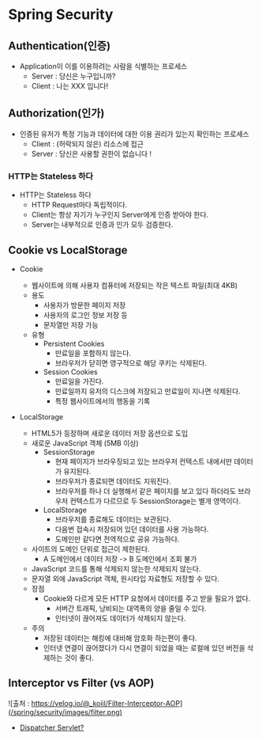 # Spring Security

## Authentication(인증)
- Application이 이를 이용하려는 사람을 식별하는 프로세스
	-	 Server : 당신은 누구입니까?
	- Client : 나는 XXX 입니다!

## Authorization(인가)
- 인증된 유저가 특정 기능과 데이터에 대한 이용 권리가 있는지 확인하는 프로세스
	- Client : (허락되지 않은) 리소스에 접근
	- Server : 당신은 사용할 권한이 없습니다 !


### HTTP는 Stateless 하다
- HTTP는 Stateless 하다
	- HTTP Request마다 독립적이다.
	- Client는 항상 자기가 누구인지 Server에게 인증 받아야 한다.
	- Server는 내부적으로 인증과 인가 모두 검증한다.

## Cookie vs LocalStorage
- Cookie
	- 웹사이트에 의해 사용자 컴퓨터에 저장되는 작은 텍스트 파일(최대 4KB)
	- 용도
		- 사용자가 방문한 페이지 저장
		- 사용자의 로그인 정보 저장 등
		- 문자열만 저장 가능
	- 유형
		- Persistent Cookies
			- 만료일을 포함하지 않는다.
			- 브라우저가 닫히면 영구적으로 해당 쿠키는 삭제된다.
		- Session Cookies
			- 만료일을 가진다.
			- 만료일까지 유저의 디스크에 저장되고 만료일이 지나면 삭제된다.
			- 특정 웹사이트에서의 행동을 기록

- LocalStorage
	- HTML5가 등장하며 새로운 데이터 저장 옵션으로 도입
	- 새로운 JavaScript 객체 (5MB 이상)
		- SessionStorage
			- 현재 페이지가 브라우징되고 있는 브라우저 컨텍스트 내에서만 데이터가 유지된다.
			- 브라우저가 종료되면 데이터도 지워진다.
			- 브라우저를 하나 더 실행해서 같은 페이지를 보고 있다 하더라도 브라우저 컨텍스트가 다르므로 두 SessionStorage는 별개 영역이다.
		- LocalStorage
			- 브라우저를 종료해도 데이터는 보관된다.
			- 다음번 접속시 저장되어 있던 데이터를 사용 가능하다.
			- 도메인만 같다면 전역적으로 공유 가능하다.
	- 사이트의 도메인 단위로 접근이 제한된다.
		- A 도메인에서 데이터 저장 -> B 도메인에서 조회 불가
	- JavaScript 코드를 통해 삭제되지 않는한 삭제되지 않는다.
	- 문자열 외에 JavaScript 객체, 원시타입 자료형도 저장할 수 있다.
	- 장점
		- Cookie와 다르게 모든 HTTP 요청에서 데이터를 주고 받을 필요가 없다.
			- 서버간 트래픽, 낭비되는 대역폭의 양을 줄일 수 있다.
			- 인터넷이 끊어져도 데이터가 삭제되지 않는다.
	- 주의
		- 저장된 데이터는 해킹에 대비해 암호화 하는편이 좋다.
		- 인터넷 연결이 끊어졌다가 다시 연결이 되었을 때는 로컬에 있던 버전을 삭제하는 것이 좋다.

## Interceptor vs Filter (vs AOP)
![출처 : https://velog.io/@_koiil/Filter-Interceptor-AOP](/spring/security/images/filter.png)
- [Dispatcher Servlet?](/spring/webmvc/dispatcher.md)
